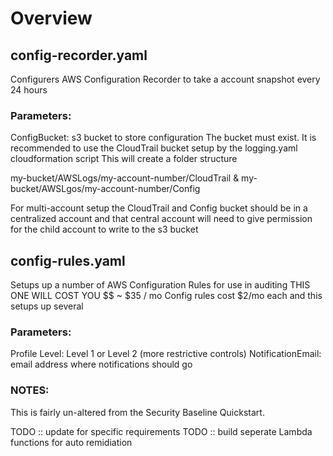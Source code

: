 # Overview

## config-recorder.yaml

Configurers AWS Configuration Recorder to take a account snapshot every 24 hours

### Parameters:

ConfigBucket: s3 bucket to store configuration
The bucket must exist.  It is recommended to use the CloudTrail bucket setup by the logging.yaml cloudformation script
This will create a folder structure

my-bucket/AWSLogs/my-account-number/CloudTrail &
my-bucket/AWSLgos/my-account-number/Config

For multi-account setup the CloudTrail and Config bucket should be in a centralized account and that central account will need to give permission for the child account to write to the s3 bucket

## config-rules.yaml

Setups up a number of AWS Configuration Rules for use in auditing
THIS ONE WILL COST YOU $$ ~ $35 / mo
Config rules cost $2/mo each and this setups up several

### Parameters:

Profile Level: Level 1 or Level 2 (more restrictive controls)
NotificationEmail: email address where notifications should go

### NOTES:

This is fairly un-altered from the Security Baseline Quickstart.  

TODO :: update for specific requirements
TODO :: build seperate Lambda functions for auto remidiation 
